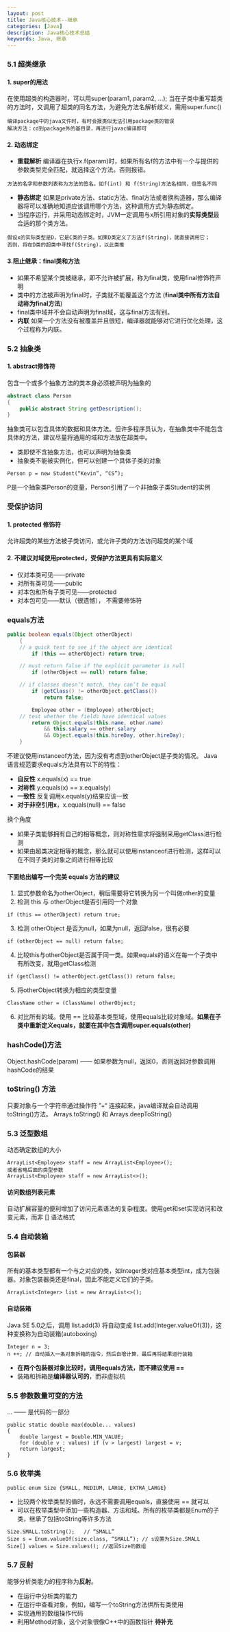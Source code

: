 ```yaml
---
layout: post
title: Java核心技术--继承
categories: [Java]
description: Java核心技术总结
keywords: Java, 继承
---
```


### 5.1 超类继承
#### 1. super的用法
在使用超类的构造器时，可以用super(param1, param2, ...); 当在子类中重写超类的方法时，又调用了超类的同名方法，为避免方法名解析歧义，需用super.func()
```
编译package中的java文件时，有时会报类似无法引用package类的错误
解决方法：cd到package外的基目录，再进行javac编译即可
```

#### 2. 动态绑定
+ **重载解析**  编译器在执行x.f(param)时，如果所有名f的方法中有一个与提供的参数类型完全匹配，就选择这个方法。否则报错。
```
方法的名字和参数列表称为方法的签名。如f(int) 和 f(String)方法名相同，但签名不同
```
+ **静态绑定** 如果是private方法、static方法、final方法或者换构造器，那么编译器将可以准确地知道应该调用哪个方法，这种调用方式为静态绑定。
+ 当程序运行，并采用动态绑定时，JVM一定调用与x所引用对象的**实际类型**最合适的那个类方法。
```
假设x的实际类型是D，它是C类的子类。如果D类定义了方法f(String)，就直接调用它；
否则，将在D类的超类中寻找f(String)，以此类推
```

#### 3.阻止继承：final类和方法
+ 如果不希望某个类被继承，即不允许被扩展，称为final类，使用final修饰符声明
+ 类中的方法被声明为final时，子类就不能覆盖这个方法 (**final类中所有方法自动称为final方法**)
+ final类中域并不会自动声明为final域，这与final方法有别。
+ **内联** 如果一个方法没有被覆盖并且很短，编译器就能够对它进行优化处理，这个过程称为内联。

### 5.2 抽象类
#### 1. abstract修饰符
包含一个或多个抽象方法的类本身必须被声明为抽象的
```java
abstract class Person
{
	public abstract String getDescription();
}
```
抽象类可以包含具体的数据和具体方法。但许多程序员认为，在抽象类中不能包含具体的方法，建议尽量将通用的域和方法放在超类中。
+ 类即使不含抽象方法，也可以声明为抽象类
+ 抽象类不能被实例化，但可以创建一个具体子类的对象
```
Person p = new Student(“Kevin”, “CS”);
```
P是一个抽象类Person的变量，Person引用了一个非抽象子类Student的实例

### 受保护访问
#### 1. protected 修饰符
允许超类的某些方法被子类访问，或允许子类的方法访问超类的某个域

#### 2. 不建议对域使用protected，受保护方法更具有实际意义
+ 仅对本类可见——private
+ 对所有类可见——public
+ 对本包和所有子类可见——protected
+ 对本包可见——默认（很遗憾）， 不需要修饰符

### equals方法
```java
public boolean equals(Object otherObject)
    {
	// a quick test to see if the object are identical
        if (this == otherObject) return true;

	// must return false if the explicit parameter is null
        if (otherObject == null) return false;

	// if classes doesn’t match, they can’t be equal
        if (getClass() != otherObject.getClass())
            return false;

        Employee other = (Employee) otherObject;
	// test whether the fields have identical values
        return Object.equals(this.name, other.name)
            && this.salary == other.salary
            && Object.equals(this.hireDay, other.hireDay);
    }
```
不建议使用instanceof方法，因为没有考虑到otherObject是子类的情况。
Java语言规范要求equals方法具有以下的特性：
+ **自反性** x.equals(x) == true
+ **对称性** y.equals(x) == x.equals(y)
+ **一致性** 反复调用x.equals(y)结果应该一致
+ **对于非空引用x**，x.equals(null) == false

换个角度
+ 如果子类能够拥有自己的相等概念，则对称性需求将强制采用getClass进行检测
+ 如果由超类决定相等的概念，那么就可以使用instanceof进行检测，这样可以在不同子类的对象之间进行相等比较

#### 下面给出编写一个完美 equals 方法的建议
1. 显式参数命名为otherObject，稍后需要将它转换为另一个叫做other的变量
2. 检测 this 与 otherObject是否引用同一个对象
```
if (this == otherObject) return true;
```
3. 检测 otherObject 是否为null，如果为null，返回false，很有必要
```
if (otherObject == null) return false;
```
4. 比较this与otherObject是否属于同一类。如果equals的语义在每一个子类中有所改变，就用getClass检测
```
if (getClass() != otherObject.getClass()) return false;
```
5. 将otherObject转换为相应的类型变量
```
ClassName other = (ClassName) otherObject;
```
6. 对比所有的域。使用 == 比较基本类型域，使用equals比较对象域。**如果在子类中重新定义equals，就要在其中包含调用super.equals(other)**

### hashCode()方法
Object.hashCode(param) —— 如果参数为null，返回0，否则返回对参数调用hashCode的结果
### toString() 方法
只要对象与一个字符串通过操作符 ”+“ 连接起来，java编译就会自动调用toString()方法。
Arrays.toString() 和 Arrays.deepToString()

### 5.3 泛型数组
动态确定数组的大小
```
ArrayList<Employee> staff = new ArrayList<Employee>();
或者省略后面的类型参数
ArrayList<Employee> staff = new ArrayList<>();
```
#### 访问数组列表元素
自动扩展容量的便利增加了访问元素语法的复杂程度。使用get和set实现访问和改变元素，而非 [] 语法格式

### 5.4 自动装箱
#### 包装器
所有的基本类型都有一个与之对应的类，如Integer类对应基本类型int，成为包装器。对象包装器类还是final，因此不能定义它们的子类。
```
ArrayList<Integer> list = new ArrayList<>();
```
#### 自动装箱
Java SE 5.0之后，调用 list.add(3) 将自动变成 list.add(Integer.valueOf(3))，这种变换称为自动装箱(autoboxing)
```
Integer n = 3;
n ++; // 自动插入一条对象拆箱的指令，然后自增计算，最后再将结果进行装箱
```
+ **在两个包装器对象比较时，调用equals方法，而不建议使用 ==**
+ 装箱和拆箱是**编译器认可的**，而非虚拟机

### 5.5 参数数量可变的方法
... —— 是代码的一部分
```
public static double max(double... values)
{
	double largest = Double.MIN_VALUE;
	for (double v : values) if (v > largest) largest = v;
	return largest;
}
```

### 5.6 枚举类
```
public enum Size {SMALL, MEDIUM, LARGE, EXTRA_LARGE}
```
+ 比较两个枚举类型的值时，永远不需要调用equals，直接使用 == 就可以
+ 可以在枚举类型中添加一些构造器、方法和域。所有的枚举类都是Enum的子类，继承了包括toString等许多方法

```
Size.SMALL.toString();   // “SMALL”
Size s = Enum.valueOf(size.class, “SMALL”); // s设置为Size.SMALL
Size[] values = Size.values(); //返回Size的数组
```

### 5.7 反射
能够分析类能力的程序称为**反射**。
+ 在运行中分析类的能力
+ 在运行中查看对象，例如，编写一个toString方法供所有类使用
+ 实现通用的数组操作代码
+ 利用Method对象，这个对象很像C++中的函数指针
**待补充**
